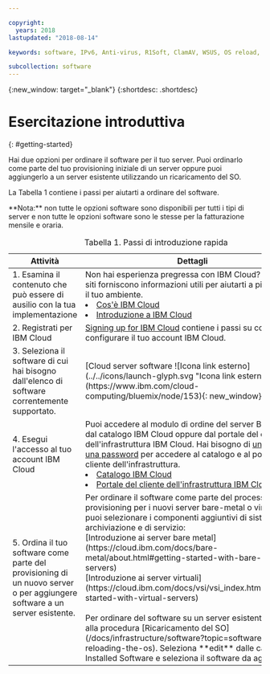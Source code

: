```yaml
---

copyright:
  years: 2018
lastupdated: "2018-08-14"

keywords: software, IPv6, Anti-virus, R1Soft, ClamAV, WSUS, OS reload, operating system, Email, Red Hat

subcollection: software
---
```


{:new_window: target="_blank"}
{:shortdesc: .shortdesc}

# Esercitazione introduttiva
{: #getting-started}

Hai due opzioni per ordinare il software per il tuo server. Puoi ordinarlo come parte del tuo provisioning iniziale di un server oppure puoi aggiungerlo a un server esistente utilizzando un ricaricamento del SO.

La Tabella 1 contiene i passi per aiutarti a ordinare del software.
<table>
   <CAPTION>Tabella 1. Passi di introduzione rapida</CAPTION>
   <THEAD>
   <TR>
   <th>Attività</th>
   <th>Dettagli</th>
   </TR>
   </THEAD>
  <TBODY>
   <tr>
   <td>1. Esamina il contenuto che può essere di ausilio con la tua implementazione</td>
   <td>Non hai esperienza pregressa con IBM Cloud? I seguenti siti forniscono informazioni utili per aiutarti a pianificare il tuo ambiente.
   <li><a href="https://ibm.com/cloud-computing/">Cos'è IBM Cloud</a></li>
   <li><a href="https://ibm.com/cloud/get-started">Introduzione a IBM Cloud</a></li>
   </td>
   <tr>
   <td>2. Registrati per IBM Cloud</td>
   <td><a href="https://cloud.ibm.com/docs/account?topic=account-signup#signup">Signing up for IBM Cloud</a> contiene i passi su come configurare il tuo account IBM Cloud.</td>
 <tr>
   <td>3. Seleziona il software di cui hai bisogno dall'elenco di software correntemente supportato.</td>
   <td>[Cloud server software ![Icona link esterno](../../icons/launch-glyph.svg "Icona link esterno")](https://www.ibm.com/cloud-computing/bluemix/node/153){: new_window}</td>
   **Nota:** non tutte le opzioni software sono disponibili per tutti i tipi di server e non tutte le opzioni software sono le stesse per la fatturazione mensile e oraria.
 <tr>
   <td>4. Esegui l'accesso al tuo account IBM Cloud</td>
   <td>Puoi accedere al modulo di ordine del server Bare Metal dal catalogo IBM Cloud oppure dal portale del cliente dell'infrastruttura IBM Cloud. Hai bisogno di <a href="https://cloud.ibm.com/docs/customer-portal/getting-started.html#getting-started">un ID IBM e una password</a> per accedere al catalogo e al portale del cliente dell'infrastruttura.
   <li><a href="https://cloud.ibm.com/catalog/">Catalogo IBM Cloud</a></li>
   <li><a href="https://control.softlayer.com">Portale del cliente dell'infrastruttura IBM Cloud</a></li>  
   </td>
   <tr>   
   <td>5. Ordina il tuo software come parte del provisioning di un nuovo server o per aggiungere software a un server esistente.</td>
   <td>Per ordinare il software come parte del processo di provisioning per i nuovi server bare-metal o virtuali, puoi selezionare i componenti aggiuntivi di sistema, di archiviazione e di servizio:<br>
   [Introduzione ai server bare metal](https://cloud.ibm.com/docs/bare-metal/about.html#getting-started-with-bare-metal-servers)<br>
   [Introduzione ai server virtuali](https://cloud.ibm.com/docs/vsi/vsi_index.html#getting-started-with-virtual-servers) <br><br>
   Per ordinare del software su un server esistente, attieniti alla procedura [Ricaricamento del SO](/docs/infrastructure/software?topic=software-reloading-the-os). Seleziona **edit** dalle categorie Installed Software e seleziona il software da aggiungere.<br>
  </TBODY>
</table>
